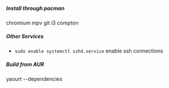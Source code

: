 ##### Install through pacman
chromium
mpv
git
i3
compton

##### Other Services
* `sudo enable systemctl sshd.service` enable ssh connections

##### Build from AUR
yaourt --dependencies

